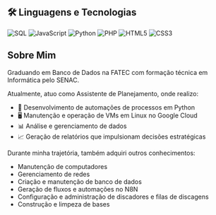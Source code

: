 ## 🛠 Linguagens e Tecnologias

![SQL](https://img.shields.io/badge/SQL-4479A1?logo=mysql&logoColor=white)
![JavaScript](https://img.shields.io/badge/JavaScript-F7DF1E?logo=javascript&logoColor=black)
![Python](https://img.shields.io/badge/Python-3776AB?logo=python&logoColor=white)
![PHP](https://img.shields.io/badge/PHP-777BB4?logo=php&logoColor=white)
![HTML5](https://img.shields.io/badge/HTML5-E34F26?logo=html5&logoColor=white)
![CSS3](https://img.shields.io/badge/CSS3-1572B6?logo=css3&logoColor=white)

## Sobre Mim

Graduando em Banco de Dados na FATEC com formação técnica em Informática pelo SENAC.  

Atualmente, atuo como Assistente de Planejamento, onde realizo:

- 🚀 Desenvolvimento de automações de processos em Python 
- 🖥️ Manutenção e operação de VMs em Linux no Google Cloud   
- 📊 Análise e gerenciamento de dados  
- 📈 Geração de relatórios que impulsionam decisões estratégicas  

Durante minha trajetória, também adquiri outros conhecimentos:

- Manutenção de computadores
- Gerenciamento de redes
- Criação e manutenção de banco de dados
- Geração de fluxos e automações no N8N
- Configuração e administração de discadores e filas de discagens
- Construção e limpeza de bases
  



